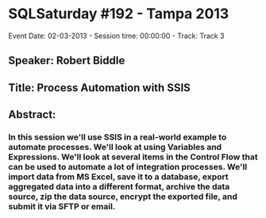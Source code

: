 # SQLSaturday #192 - Tampa 2013
Event Date: 02-03-2013 - Session time: 00:00:00 - Track: Track 3
## Speaker: Robert Biddle
## Title: Process Automation with SSIS
## Abstract:
### In this session we'll use SSIS in a real-world example to automate processes. We'll look at using Variables and Expressions. We'll look at several items in the Control Flow that can be used to automate a lot of integration processes. We'll import data from MS Excel, save it to a database, export aggregated data into a different format, archive the data source, zip the data source, encrypt the exported file, and submit it via SFTP or email.
